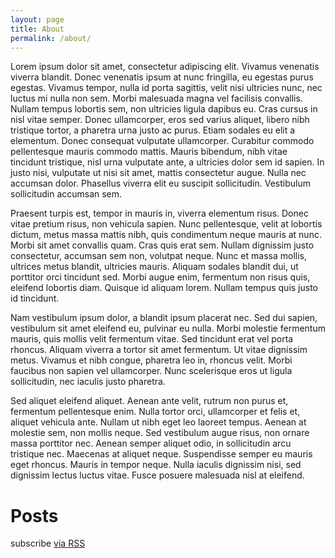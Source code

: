 ```yaml
---
layout: page
title: About
permalink: /about/
---
```



<p>
Lorem ipsum dolor sit amet, consectetur adipiscing elit. Vivamus venenatis viverra blandit. Donec venenatis ipsum at nunc fringilla, eu egestas purus egestas. Vivamus tempor, nulla id porta sagittis, velit nisi ultricies nunc, nec luctus mi nulla non sem. Morbi malesuada magna vel facilisis convallis. Nullam tempus lobortis sem, non ultricies ligula dapibus eu. Cras cursus in nisl vitae semper. Donec ullamcorper, eros sed varius aliquet, libero nibh tristique tortor, a pharetra urna justo ac purus. Etiam sodales eu elit a elementum. Donec consequat vulputate ullamcorper. Curabitur commodo pellentesque mauris commodo mattis. Mauris bibendum, nibh vitae tincidunt tristique, nisl urna vulputate ante, a ultricies dolor sem id sapien. In justo nisi, vulputate ut nisi sit amet, mattis consectetur augue. Nulla nec accumsan dolor. Phasellus viverra elit eu suscipit sollicitudin. Vestibulum sollicitudin accumsan sem.
</p>
<p>
Praesent turpis est, tempor in mauris in, viverra elementum risus. Donec vitae pretium risus, non vehicula sapien. Nunc pellentesque, velit at lobortis dictum, metus massa mattis nibh, quis condimentum neque mauris at nunc. Morbi sit amet convallis quam. Cras quis erat sem. Nullam dignissim justo consectetur, accumsan sem non, volutpat neque. Nunc et massa mollis, ultrices metus blandit, ultricies mauris. Aliquam sodales blandit dui, ut porttitor orci tincidunt sed. Morbi augue enim, fermentum non risus quis, eleifend lobortis diam. Quisque id aliquam lorem. Nullam tempus quis justo id tincidunt.
</p>
<p>
Nam vestibulum ipsum dolor, a blandit ipsum placerat nec. Sed dui sapien, vestibulum sit amet eleifend eu, pulvinar eu nulla. Morbi molestie fermentum mauris, quis mollis velit fermentum vitae. Sed tincidunt erat vel porta rhoncus. Aliquam viverra a tortor sit amet fermentum. Ut vitae dignissim metus. Vivamus et nibh congue, pharetra leo in, rhoncus velit. Morbi faucibus non sapien vel ullamcorper. Nunc scelerisque eros ut ligula sollicitudin, nec iaculis justo pharetra.
</p>
<p>
Sed aliquet eleifend aliquet. Aenean ante velit, rutrum non purus et, fermentum pellentesque enim. Nulla tortor orci, ullamcorper et felis et, aliquet vehicula ante. Nullam ut nibh eget leo laoreet tempus. Aenean at molestie sem, non mollis neque. Sed vestibulum augue risus, non ornare massa porttitor nec. Aenean semper aliquet odio, in sollicitudin arcu tristique nec. Maecenas at aliquet neque. Suspendisse semper eu mauris eget rhoncus. Mauris in tempor neque. Nulla iaculis dignissim nisi, sed dignissim lectus luctus vitae. Fusce posuere malesuada nisl at eleifend.
</p>







<div class="home">

  <h1>Posts</h1>

  <ul class="posts">
    
  </ul>

  <p class="rss-subscribe">subscribe <a href="{{ "/feed.xml" | prepend: site.baseurl }}">via RSS</a></p>

</div>

